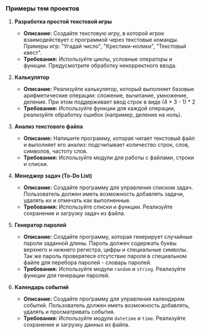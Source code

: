 ### Примеры тем проектов

1. **Разработка простой текстовой игры**
   - **Описание:** Создайте текстовую игру, в которой игрок взаимодействует с программой через текстовые команды. Примеры игр: "Угадай число", "Крестики-нолики", "Текстовый квест".
   - **Требования:** Используйте циклы, условные операторы и функции. Предусмотрите обработку некорректного ввода.

2. **Калькулятор**
   - **Описание:** Реализуйте калькулятор, который выполняет базовые арифметические операции: сложение, вычитание, умножение, деление. При этом поддерживает ввод строк в виде (4 * 3 - 1) * 2
   - **Требования:** Используйте функции для каждой операции, реализуйте обработку ошибок (например, деление на ноль).

3. **Анализ текстового файла**
   - **Описание:** Напишите программу, которая читает текстовый файл и выполняет его анализ: подсчитывает количество строк, слов, символов, частоту слов.
   - **Требования:** Используйте модули для работы с файлами, строки и списки.

4. **Менеджер задач (To-Do List)**
   - **Описание:** Создайте программу для управления списком задач. Пользователь должен иметь возможность добавлять задачи, удалять их и отмечать как выполненные.
   - **Требования:** Используйте списки и функции. Реализуйте сохранение и загрузку задач из файла.


5. **Генератор паролей**
   - **Описание:** Создайте программу, которая генерирует случайные пароли заданной длины. Пароль должен содержать буквы верхнего и нижнего регистра, цифры и специальные символы. Так же пароль проверятеся отсутствие пароля в специальном файле для перебора паролей - словарь паролей.
   - **Требования:** Используйте модули `random` и `string`. Реализуйте функции для генерации паролей.

6. **Календарь событий**
   - **Описание:** Создайте программу для управления календарем событий. Пользователь должен иметь возможность добавлять, удалять и просматривать события.
   - **Требования:** Используйте модули `datetime` и `time`. Реализуйте сохранение и загрузку данных из файла.